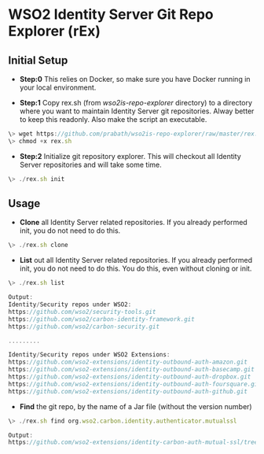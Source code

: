 # WSO2 Identity Server Git Repo Explorer (rEx)

## Initial Setup
* **Step:0** This relies on Docker, so make sure you have Docker running in your local environment.

* **Step:1** Copy rex.sh (from *wso2is-repo-explorer* directory) to a directory where you want to maintain Identity Server git repositories. Alway better to keep this readonly. Also make the script an executable.
```javascript
\> wget https://github.com/prabath/wso2is-repo-explorer/raw/master/rex.sh
\> chmod +x rex.sh
```
* **Step:2** Initialize git repository explorer. This will checkout all Identity Server repositories and will take some time.

```javascript
\> ./rex.sh init
```

## Usage 

* **Clone** all Identity Server related repositories. If you already performed init, you do not need to do this.

```javascript
\> ./rex.sh clone
```

* **List** out all Identity Server related repositories. If you already performed init, you do not need to do this. You do this, even without cloning or init.

```javascript
\> ./rex.sh list

Output:
Identity/Security repos under WSO2:
https://github.com/wso2/security-tools.git
https://github.com/wso2/carbon-identity-framework.git
https://github.com/wso2/carbon-security.git

.........

Identity/Security repos under WSO2 Extensions:
https://github.com/wso2-extensions/identity-outbound-auth-amazon.git
https://github.com/wso2-extensions/identity-outbound-auth-basecamp.git
https://github.com/wso2-extensions/identity-outbound-auth-dropbox.git
https://github.com/wso2-extensions/identity-outbound-auth-foursquare.git
https://github.com/wso2-extensions/identity-outbound-auth-github.git
```

* **Find** the git repo, by the name of a Jar file (without the version number)

```javascript
\> ./rex.sh find org.wso2.carbon.identity.authenticator.mutualssl

Output:
https://github.com/wso2-extensions/identity-carbon-auth-mutual-ssl/tree/master/components/org.wso2.carbon.identity.authenticator.mutualssl
```
